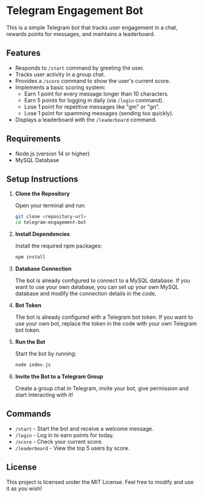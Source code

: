 # Telegram Engagement Bot

This is a simple Telegram bot that tracks user engagement in a chat, rewards points for messages, and maintains a leaderboard.

## Features

- Responds to `/start` command by greeting the user.
- Tracks user activity in a group chat.
- Provides a `/score` command to show the user's current score.
- Implements a basic scoring system:
  - Earn 1 point for every message longer than 10 characters.
  - Earn 5 points for logging in daily (via `/login` command).
  - Lose 1 point for repetitive messages like "gm" or "gn".
  - Lose 1 point for spamming messages (sending too quickly).
- Displays a leaderboard with the `/leaderboard` command.

## Requirements

- Node.js (version 14 or higher)
- MySQL Database

## Setup Instructions

1. **Clone the Repository**

   Open your terminal and run:

   ```bash
   git clone <repository-url>
   cd telegram-engagement-bot
   ```

2. **Install Dependencies**

   Install the required npm packages:

   ```bash
   npm install
   ```

3. **Database Connection**

   The bot is already configured to connect to a MySQL database. If you want to use your own database, you can set up your own MySQL database and modify the connection details in the code.

4. **Bot Token**

   The bot is already configured with a Telegram bot token. If you want to use your own bot, replace the token in the code with your own Telegram bot token.

5. **Run the Bot**

   Start the bot by running:

   ```bash
   node index.js
   ```

6. **Invite the Bot to a Telegram Group**

   Create a group chat in Telegram, invite your bot, give permission and start interacting with it!

## Commands

- `/start` - Start the bot and receive a welcome message.
- `/login` - Log in to earn points for today.
- `/score` - Check your current score.
- `/leaderboard` - View the top 5 users by score.

## License

This project is licensed under the MIT License. Feel free to modify and use it as you wish!
